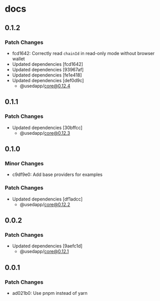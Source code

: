 # docs

## 0.1.2

### Patch Changes

- fcd1642: Correctly read `chainId` in read-only mode without browser wallet
- Updated dependencies [fcd1642]
- Updated dependencies [93967af]
- Updated dependencies [fe1e418]
- Updated dependencies [def0d9c]
  - @usedapp/core@0.12.4

## 0.1.1

### Patch Changes

- Updated dependencies [30bffcc]
  - @usedapp/core@0.12.3

## 0.1.0

### Minor Changes

- c9df9e0: Add base providers for examples

### Patch Changes

- Updated dependencies [df1adcc]
  - @usedapp/core@0.12.2

## 0.0.2

### Patch Changes

- Updated dependencies [9aefc1d]
  - @usedapp/core@0.12.1

## 0.0.1

### Patch Changes

- ad021b0: Use pnpm instead of yarn
